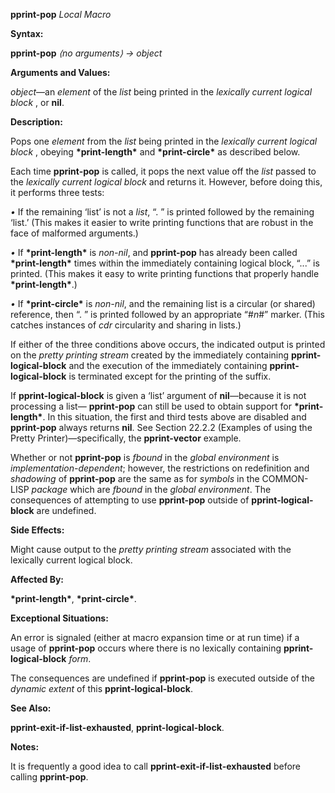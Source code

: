 **pprint-pop** *Local Macro* 



**Syntax:** 



**pprint-pop** *⟨no arguments⟩ → object* 



**Arguments and Values:** 



*object*—an *element* of the *list* being printed in the *lexically current logical block* , or **nil**. 



**Description:** 



Pops one *element* from the *list* being printed in the *lexically current logical block* , obeying **\*print-length\*** and **\*print-circle\*** as described below. 



Each time **pprint-pop** is called, it pops the next value off the *list* passed to the *lexically current logical block* and returns it. However, before doing this, it performs three tests: 



*•* If the remaining ‘list’ is not a *list*, “. ” is printed followed by the remaining ‘list.’ (This makes it easier to write printing functions that are robust in the face of malformed arguments.) 



*•* If **\*print-length\*** is *non-nil*, and **pprint-pop** has already been called **\*print-length\*** times within the immediately containing logical block, “...” is printed. (This makes it easy to write printing functions that properly handle **\*print-length\***.) 







 



 



*•* If **\*print-circle\*** is *non-nil*, and the remaining list is a circular (or shared) reference, then “. ” is printed followed by an appropriate “#*n*#” marker. (This catches instances of *cdr* circularity and sharing in lists.) 



If either of the three conditions above occurs, the indicated output is printed on the *pretty printing stream* created by the immediately containing **pprint-logical-block** and the execution of the immediately containing **pprint-logical-block** is terminated except for the printing of the suffix. 



If **pprint-logical-block** is given a ‘list’ argument of **nil**—because it is not processing a list— **pprint-pop** can still be used to obtain support for **\*print-length\***. In this situation, the first and third tests above are disabled and **pprint-pop** always returns **nil**. See Section 22.2.2 (Examples of using the Pretty Printer)—specifically, the **pprint-vector** example. 



Whether or not **pprint-pop** is *fbound* in the *global environment* is *implementation-dependent*; however, the restrictions on redefinition and *shadowing* of **pprint-pop** are the same as for *symbols* in the COMMON-LISP *package* which are *fbound* in the *global environment*. The consequences of attempting to use **pprint-pop** outside of **pprint-logical-block** are undefined. 



**Side Effects:** 



Might cause output to the *pretty printing stream* associated with the lexically current logical block. 



**Affected By:** 



**\*print-length\***, **\*print-circle\***. 



**Exceptional Situations:** 



An error is signaled (either at macro expansion time or at run time) if a usage of **pprint-pop** occurs where there is no lexically containing **pprint-logical-block** *form*. 



The consequences are undefined if **pprint-pop** is executed outside of the *dynamic extent* of this **pprint-logical-block**. 



**See Also:** 



**pprint-exit-if-list-exhausted**, **pprint-logical-block**. 



**Notes:** 



It is frequently a good idea to call **pprint-exit-if-list-exhausted** before calling **pprint-pop**. 